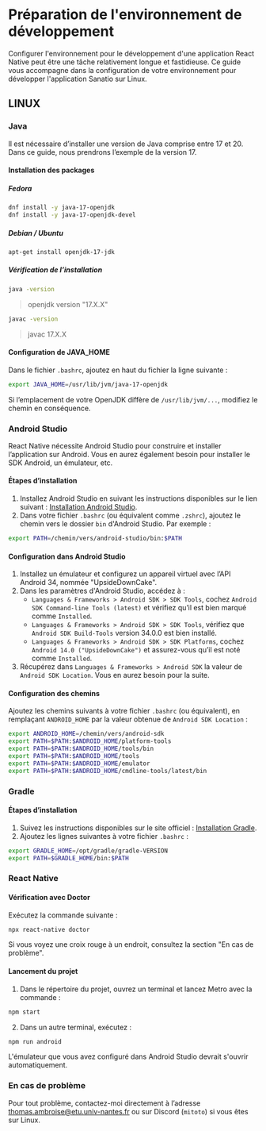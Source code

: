 # Préparation de l'environnement de développement

Configurer l'environnement pour le développement d'une application React Native peut être une tâche relativement longue et fastidieuse. Ce guide vous accompagne dans la configuration de votre environnement pour développer l'application Sanatio sur Linux.

## LINUX

### Java
Il est nécessaire d’installer une version de Java comprise entre 17 et 20. Dans ce guide, nous prendrons l’exemple de la version 17.

#### Installation des packages
##### Fedora
```bash
dnf install -y java-17-openjdk
dnf install -y java-17-openjdk-devel
```

##### Debian / Ubuntu
```bash
apt-get install openjdk-17-jdk
```

##### Vérification de l’installation
```bash
java -version
```
> openjdk version "17.X.X"

```bash
javac -version
```
> javac 17.X.X

#### Configuration de JAVA_HOME
Dans le fichier `.bashrc`, ajoutez en haut du fichier la ligne suivante :
```bash
export JAVA_HOME=/usr/lib/jvm/java-17-openjdk
```
Si l’emplacement de votre OpenJDK diffère de `/usr/lib/jvm/...`, modifiez le chemin en conséquence.

### Android Studio

React Native nécessite Android Studio pour construire et installer l’application sur Android. Vous en aurez également besoin pour installer le SDK Android, un émulateur, etc.

#### Étapes d’installation
1. Installez Android Studio en suivant les instructions disponibles sur le lien suivant : [Installation Android Studio](https://developer.android.com/studio/install#linux).
2. Dans votre fichier `.bashrc` (ou équivalent comme `.zshrc`), ajoutez le chemin vers le dossier `bin` d'Android Studio. Par exemple :
```bash
export PATH=/chemin/vers/android-studio/bin:$PATH
```

#### Configuration dans Android Studio
1. Installez un émulateur et configurez un appareil virtuel avec l’API Android 34, nommée "UpsideDownCake".
2. Dans les paramètres d'Android Studio, accédez à :
   - `Languages & Frameworks > Android SDK > SDK Tools`, cochez `Android SDK Command-line Tools (latest)` et vérifiez qu’il est bien marqué comme `Installed`.
   - `Languages & Frameworks > Android SDK > SDK Tools`, vérifiez que `Android SDK Build-Tools` version 34.0.0 est bien installé.
   - `Languages & Frameworks > Android SDK > SDK Platforms`, cochez `Android 14.0 ("UpsideDownCake")` et assurez-vous qu’il est noté comme `Installed`.
3. Récupérez dans `Languages & Frameworks > Android SDK` la valeur de `Android SDK Location`. Vous en aurez besoin pour la suite.

#### Configuration des chemins
Ajoutez les chemins suivants à votre fichier `.bashrc` (ou équivalent), en remplaçant `ANDROID_HOME` par la valeur obtenue de `Android SDK Location` :
```bash
export ANDROID_HOME=/chemin/vers/android-sdk
export PATH=$PATH:$ANDROID_HOME/platform-tools
export PATH=$PATH:$ANDROID_HOME/tools/bin
export PATH=$PATH:$ANDROID_HOME/tools
export PATH=$PATH:$ANDROID_HOME/emulator
export PATH=$PATH:$ANDROID_HOME/cmdline-tools/latest/bin
```

### Gradle

#### Étapes d’installation
1. Suivez les instructions disponibles sur le site officiel : [Installation Gradle](https://gradle.org/install/).
2. Ajoutez les lignes suivantes à votre fichier `.bashrc` :
```bash
export GRADLE_HOME=/opt/gradle/gradle-VERSION
export PATH=$GRADLE_HOME/bin:$PATH
```

### React Native

#### Vérification avec Doctor
Exécutez la commande suivante :
```bash
npx react-native doctor
```
Si vous voyez une croix rouge à un endroit, consultez la section "En cas de problème".

#### Lancement du projet
1. Dans le répertoire du projet, ouvrez un terminal et lancez Metro avec la commande :
```bash
npm start
```
2. Dans un autre terminal, exécutez :
```bash
npm run android
```
L'émulateur que vous avez configuré dans Android Studio devrait s'ouvrir automatiquement.

### En cas de problème
Pour tout problème, contactez-moi directement à l’adresse [thomas.ambroise@etu.univ-nantes.fr](mailto:thomas.ambroise@etu.univ-nantes.fr) ou sur Discord (`mitoto`) si vous êtes sur Linux.